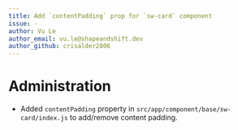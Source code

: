 ```yaml
---
title: Add `contentPadding` prop for `sw-card` component
issue: -
author: Vu Le
author_email: vu.le@shapeandshift.dev
author_github: crisalder2806
---
```

# Administration
* Added `contentPadding` property in `src/app/component/base/sw-card/index.js` to add/remove content padding.
